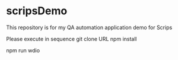 # scripsDemo
This repository is for my QA automation application demo for Scrips


Please execute in sequence
git clone URL
npm install

npm run wdio

